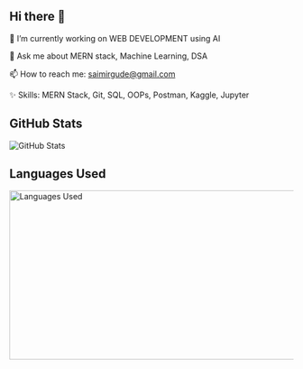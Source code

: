## Hi there 👋


🔭 I’m currently working on WEB DEVELOPMENT using AI 

💬 Ask me about MERN stack, Machine Learning, DSA

📫 How to reach me: saimirgude@gmail.com

✨ Skills: MERN Stack, Git, SQL, OOPs, Postman, Kaggle, Jupyter

## GitHub Stats
![GitHub Stats](https://github-readme-stats.vercel.app/api?username=MirgudeSaikrishna)

## Languages Used
<img src="https://github-readme-stats.vercel.app/api/top-langs/?username=MirgudeSaikrishna" alt="Languages Used" width="600" height="300" margin="0">
